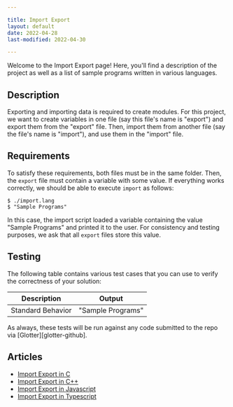 ```yaml
---

title: Import Export
layout: default
date: 2022-04-28
last-modified: 2022-04-30

---
```


Welcome to the Import Export page! Here, you'll find a description of the project as well as a list of sample programs written in various languages.

## Description

Exporting and importing data is required to create modules. For this project, we want to create 
variables in one file (say this file's name is "export") and export them from the "export" file. 
Then, import them from another file (say the file's name is "import"), and use them in the 
"import" file.


## Requirements

To satisfy these requirements, both files must be in the same folder. Then, the `export` file must 
contain a variable with some value. If everything works correctly, we should be able to execute 
`import` as follows:

```shell
$ ./import.lang
$ "Sample Programs"
```

In this case, the import script loaded a variable containing the value "Sample Programs" and
printed it to the user. For consistency and testing purposes, we ask that all `export` files
store this value.


## Testing

The following table contains various test cases that you can use to verify the correctness of 
your solution: 

| Description       | Output            |
|-------------------|-------------------|
| Standard Behavior | "Sample Programs" | 

As always, these tests will be run against any code submitted to the repo via [Glotter][glotter-github].


## Articles

- [Import Export in C](https://sampleprograms.io/projects/import-export/c)
- [Import Export in C++](https://sampleprograms.io/projects/import-export/c-plus-plus)
- [Import Export in Javascript](https://sampleprograms.io/projects/import-export/javascript)
- [Import Export in Typescript](https://sampleprograms.io/projects/import-export/typescript)